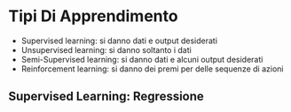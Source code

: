 # Tipi Di Apprendimento

- Supervised learning: si danno dati e output desiderati
- Unsupervised learning: si danno soltanto i dati
- Semi-Supervised learning: si danno dati e alcuni output desiderati
- Reinforcement learning: si danno dei premi per delle sequenze di azioni

## Supervised Learning: Regressione

